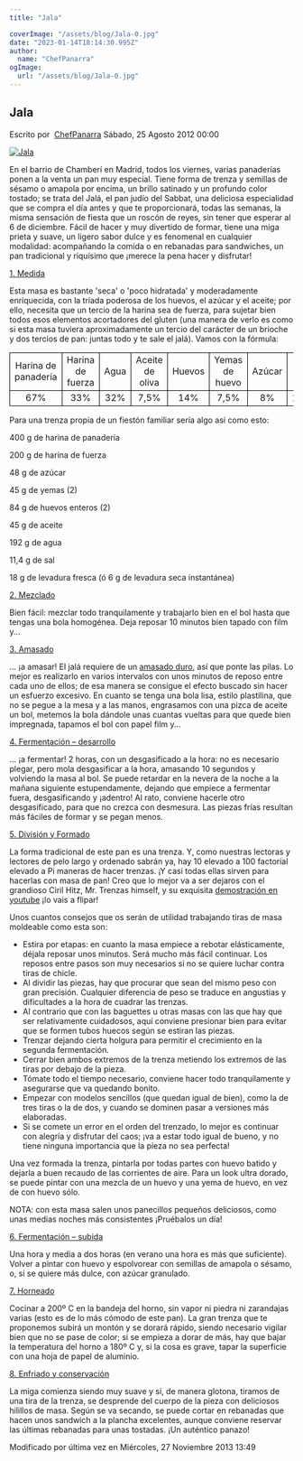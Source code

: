 ```yaml
---
title: "Jala"

coverImage: "/assets/blog/Jala-0.jpg"
date: "2023-01-14T18:14:30.995Z"
author:
  name: "ChefPanarra"
ogImage:
  url: "/assets/blog/Jala-0.jpg"
---
```


## Jala

Escrito por  [ChefPanarra](/web/20190103235241/http://www.panarras.com/index.php/home/recetas/panes-enriquecidos/itemlist/user/56-chefpanarra) Sábado, 25 Agosto 2012 00:00

[![Jala](https://web.archive.org/web/20190103235241im_/http://www.panarras.com/media/k2/items/cache/954fb0ebf1d84fb921bfb0b6e045d57f_L.jpg)](/web/20190103235241/http://www.panarras.com/media/k2/items/cache/954fb0ebf1d84fb921bfb0b6e045d57f_XL.jpg "Clic para vista previa de la imagen")

En el barrio de Chamberí en Madrid, todos los viernes, varias panaderías ponen a la venta un pan muy especial. Tiene forma de trenza y semillas de sésamo o amapola por encima, un brillo satinado y un profundo color tostado; se trata del Jalá, el pan judío del Sabbat, una deliciosa especialidad que se compra el día antes y que te proporcionará, todas las semanas, la misma sensación de fiesta que un roscón de reyes, sin tener que esperar al 6 de diciembre. Fácil de hacer y muy divertido de formar, tiene una miga prieta y suave, un ligero sabor dulce y es fenomenal en cualquier modalidad: acompañando la comida o en rebanadas para sandwiches, un pan tradicional y riquísimo que ¡merece la pena hacer y disfrutar!

[1\. Medida](/web/20190103235241/http://www.panarras.com/index.php/tecnica/las-fases-del-pan/medida)

Esta masa es bastante 'seca' o 'poco hidratada' y moderadamente enriquecida, con la tríada poderosa de los huevos, el azúcar y el aceite; por ello, necesita que un tercio de la harina sea de fuerza, para sujetar bien todos esos elementos acortadores del gluten (una manera de verlo es como si esta masa tuviera aproximadamente un tercio del carácter de un brioche y dos tercios de pan: juntas todo y te sale el jalá). Vamos con la fórmula:

<table border="0" frame="VOID" rules="NONE" cellspacing="0"><colgroup><col width="132"><col width="110"><col width="43"><col width="86"><col width="86"><col width="112"><col width="86"><col width="86"><col width="106"></colgroup><tbody><tr><td style="border: 1px solid #000000;" align="CENTER" valign="MIDDLE" width="132" height="23">Harina de panadería</td><td style="border: 1px solid #000000;" align="CENTER" valign="MIDDLE" width="110">Harina de fuerza</td><td style="border: 1px solid #000000;" align="CENTER" valign="MIDDLE" width="43">Agua</td><td style="border: 1px solid #000000;" align="CENTER" valign="MIDDLE" width="86">Aceite de oliva</td><td style="border: 1px solid #000000;" align="CENTER" valign="MIDDLE" width="86">Huevos</td><td style="border: 1px solid #000000;" align="CENTER" valign="MIDDLE" width="112">Yemas de huevo</td><td style="border: 1px solid #000000;" align="CENTER" valign="MIDDLE" width="86">Azúcar</td><td style="border: 1px solid #000000;" align="CENTER" valign="MIDDLE" width="86">Sal</td><td style="border: 1px solid #000000;" align="CENTER" valign="MIDDLE" width="106">Levadura fresca</td></tr><tr><td style="border: 1px solid #000000;" align="CENTER" valign="MIDDLE" height="24">67%</td><td style="border: 1px solid #000000;" align="CENTER" valign="MIDDLE">33%</td><td style="border: 1px solid #000000;" align="CENTER" valign="MIDDLE">32%</td><td style="border: 1px solid #000000;" align="CENTER" valign="MIDDLE">7,5%</td><td style="border: 1px solid #000000;" align="CENTER" valign="MIDDLE">14%</td><td style="border: 1px solid #000000;" align="CENTER" valign="MIDDLE">7,5%</td><td style="border: 1px solid #000000;" align="CENTER" valign="MIDDLE">8%</td><td style="border: 1px solid #000000;" align="CENTER" valign="MIDDLE">1,9%</td><td style="border: 1px solid #000000;" align="CENTER" valign="MIDDLE">3%</td></tr></tbody></table>

Para una trenza propia de un fiestón familiar sería algo así como esto:

400 g de harina de panadería

200 g de harina de fuerza

48 g de azúcar

45 g de yemas (2)

84 g de huevos enteros (2)

45 g de aceite

192 g de agua

11,4 g de sal

18 g de levadura fresca (ó 6 g de levadura seca instantánea)

[2\. Mezclado](/web/20190103235241/http://www.panarras.com/index.php/tecnica/las-fases-del-pan/mezclado)

Bien fácil: mezclar todo tranquilamente y trabajarlo bien en el bol hasta que tengas una bola homogénea. Deja reposar 10 minutos bien tapado con film y...

[3\. Amasado](/web/20190103235241/http://www.panarras.com/index.php/tecnica/las-fases-del-pan/amasado)

... ¡a amasar! El jalá requiere de un [amasado duro](/web/20190103235241/http://www.panarras.com/index.php/tecnica/tecnicas-de-amasado/duro-lepard-y-bertinet), así que ponte las pilas. Lo mejor es realizarlo en varios intervalos con unos minutos de reposo entre cada uno de ellos; de esa manera se consigue el efecto buscado sin hacer un esfuerzo excesivo. En cuanto se tenga una bola lisa, estilo plastilina, que no se pegue a la mesa y a las manos, engrasamos con una pizca de aceite un bol, metemos la bola dándole unas cuantas vueltas para que quede bien impregnada, tapamos el bol con papel film y...

[4\. Fermentación – desarrollo](/web/20190103235241/http://www.panarras.com/index.php/tecnica/las-fases-del-pan/fermentacion-desarrollo)

... ¡a fermentar! 2 horas, con un desgasificado a la hora: no es necesario plegar, pero mola desgasificar a la hora, amasando 10 segundos y volviendo la masa al bol. Se puede retardar en la nevera de la noche a la mañana siguiente estupendamente, dejando que empiece a fermentar fuera, desgasificando y ¡adentro! Al rato, conviene hacerle otro desgasificado, para que no crezca con desmesura. Las piezas frías resultan más fáciles de formar y se pegan menos.

[5\. División y Formado](/web/20190103235241/http://www.panarras.com/index.php/tecnica/las-fases-del-pan/formado)

La forma tradicional de este pan es una trenza. Y, como nuestras lectoras y lectores de pelo largo y ordenado sabrán ya, hay 10 elevado a 100 factorial elevado a Pi maneras de hacer trenzas. ¡Y casi todas ellas sirven para hacerlas con masa de pan! Creo que lo mejor va a ser dejaros con el grandioso Ciril Hitz, Mr. Trenzas himself, y su exquisita [demostración en youtube](https://web.archive.org/web/20190103235241/http://www.youtube.com/watch?v=DUZEz4elX8E) ¡lo vais a flipar!

Unos cuantos consejos que os serán de utilidad trabajando tiras de masa moldeable como esta son:

- Estira por etapas: en cuanto la masa empiece a rebotar elásticamente, déjala reposar unos minutos. Será mucho más fácil continuar. Los reposos entre pasos son muy necesarios si no se quiere luchar contra tiras de chicle.
- Al dividir las piezas, hay que procurar que sean del mismo peso con gran precisión. Cualquier diferencia de peso se traduce en angustias y dificultades a la hora de cuadrar las trenzas.
- Al contrario que con las baguettes u otras masas con las que hay que ser relativamente cuidadosos, aquí conviene presionar bien para evitar que se formen tubos huecos según se estiran las piezas.
- Trenzar dejando cierta holgura para permitir el crecimiento en la segunda fermentación.
- Cerrar bien ambos extremos de la trenza metiendo los extremos de las tiras por debajo de la pieza.
- Tómate todo el tiempo necesario, conviene hacer todo tranquilamente y asegurarse que va quedando bonito.
- Empezar con modelos sencillos (que quedan igual de bien), como la de tres tiras o la de dos, y cuando se dominen pasar a versiones más elaboradas.
- Si se comete un error en el orden del trenzado, lo mejor es continuar con alegría y disfrutar del caos; ¡va a estar todo igual de bueno, y no tiene ninguna importancia que la pieza no sea perfecta!

Una vez formada la trenza, pintarla por todas partes con huevo batido y dejarla a buen recaudo de las corrientes de aire. Para un look ultra dorado, se puede pintar con una mezcla de un huevo y una yema de huevo, en vez de con huevo sólo.

NOTA: con esta masa salen unos panecillos pequeños deliciosos, como unas medias noches más consistentes ¡Pruébalos un día!

[6\. Fermentación – subida](/web/20190103235241/http://www.panarras.com/index.php/tecnica/las-fases-del-pan/fermentacion-subida)

Una hora y media a dos horas (en verano una hora es más que suficiente). Volver a pintar con huevo y espolvorear con semillas de amapola o sésamo, o, si se quiere más dulce, con azúcar granulado.

[7\. Horneado](/web/20190103235241/http://www.panarras.com/index.php/tecnica/las-fases-del-pan/horneado)

Cocinar a 200º C en la bandeja del horno, sin vapor ni piedra ni zarandajas varias (esto es de lo más cómodo de este pan). La gran trenza que te proponemos subirá un montón y se dorará rápido, siendo necesario vigilar bien que no se pase de color; si se empieza a dorar de más, hay que bajar la temperatura del horno a 180º C y, si la cosa es grave, tapar la superficie con una hoja de papel de aluminio.

[8\. Enfriado y conservación](/web/20190103235241/http://www.panarras.com/index.php/tecnica/las-fases-del-pan/enfriado-y-conservacion)

La miga comienza siendo muy suave y si, de manera glotona, tiramos de una tira de la trenza, se desprende del cuerpo de la pieza con deliciosos hilillos de masa. Según se va secando, se puede cortar en rebanadas que hacen unos sandwich a la plancha excelentes, aunque conviene reservar las últimas rebanadas para unas tostadas. ¡Un auténtico panazo!

Modificado por última vez en Miércoles, 27 Noviembre 2013 13:49
